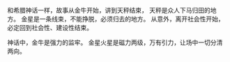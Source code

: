和希腊神话一样，故事从金牛开始，讲到天秤结束，
天秤是众人下马归田的地方。
金星是一条线束，不能挣脱，必须归去的地方。
从意外，离开社会性开始，必定回到社会性、建设性结束。

神话中，金牛是强力的监牢。
金星火星是磁力两级，万有引力，让场中一切分清两向。
